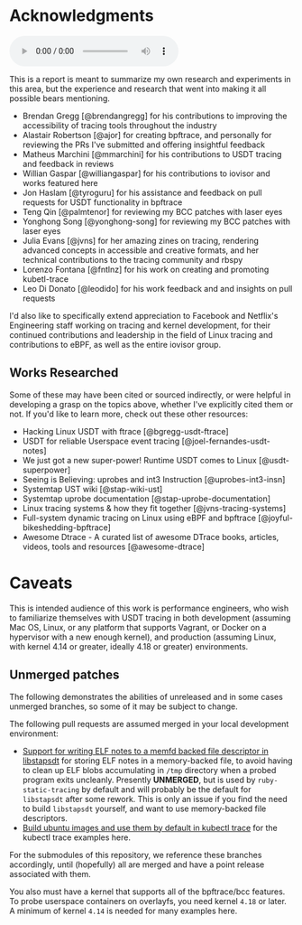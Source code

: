 # Acknowledgments
<audio controls="1"> <source src="audio/mp3/00099-acknowledgements.md.plain.mp3" type="audio/mpeg"></source> </audio>

This is a report is meant to summarize my own research and experiments in this area, but the experience and research that went into making it all possible bears mentioning.

- Brendan Gregg [@brendangregg] for his contributions to improving the
accessibility of tracing tools throughout the industry
- Alastair Robertson [@ajor] for creating bpftrace, and personally for
reviewing the PRs I've submitted and offering insightful feedback
- Matheus Marchini [@mmarchini] for his contributions to USDT tracing and
feedback in reviews
- Willian Gaspar [@williangaspar] for his contributions to iovisor and works
featured here
- Jon Haslam [@tyroguru] for his assistance and feedback on pull requests for
USDT functionality in bpftrace
- Teng Qin [@palmtenor] for reviewing my BCC patches with laser eyes
- Yonghong Song [@yonghong-song] for reviewing my BCC patches with laser eyes
- Julia Evans [@jvns] for her amazing zines on tracing, rendering advanced
concepts in accessible and creative formats, and her technical contributions to
the tracing community and rbspy
- Lorenzo Fontana [@fntlnz] for his work on creating and promoting kubetl-trace
- Leo Di Donato [@leodido] for his work feedback and and insights on pull
requests

I'd also like to specifically extend appreciation to Facebook and Netflix's
Engineering staff working on tracing and kernel development, for their
continued contributions and leadership in the field of Linux tracing and
contributions to eBPF, as well as the entire iovisor group.

## Works Researched

Some of these may have been cited or sourced indirectly, or were helpful in
developing a grasp on the topics above, whether I've explicitly cited them or
not. If you'd like to learn more, check out these other resources:

- Hacking Linux USDT with ftrace [@bgregg-usdt-ftrace]
- USDT for reliable Userspace event tracing [@joel-fernandes-usdt-notes]
- We just got a new super-power! Runtime USDT comes to Linux [@usdt-superpower]
- Seeing is Believing: uprobes and int3 Instruction [@uprobes-int3-insn]
- Systemtap UST wiki [@stap-wiki-ust]
- Systemtap uprobe documentation [@stap-uprobe-documentation]
- Linux tracing systems & how they fit together [@jvns-tracing-systems]
- Full-system dynamic tracing on Linux using eBPF and bpftrace [@joyful-bikeshedding-bpftrace]
- Awesome Dtrace - A curated list of awesome DTrace books, articles, videos,
tools and resources [@awesome-dtrace]

# Caveats

This is intended audience of this work is performance engineers, who wish to
familiarize themselves with USDT tracing in both development (assuming Mac OS,
Linux, or any platform that supports Vagrant, or Docker on a hypervisor with a
new enough kernel), and production (assuming Linux, with kernel 4.14 or
greater, ideally 4.18 or greater) environments.

## Unmerged patches

The following demonstrates the abilities of unreleased and in some cases
unmerged branches, so some of it may be subject to change.

The following pull requests are assumed merged in your local development
environment:

* [Support for writing ELF notes to a memfd backed file descriptor in libstapsdt](https://github.com/sthima/libstapsdt/pull/24)
for storing ELF notes in a memory-backed file, to avoid having to clean up ELF
blobs accumulating in `/tmp` directory when a probed program exits uncleanly.
Presently **UNMERGED**, but is used by `ruby-static-tracing` by default and
will probably be the default for `libstapsdt` after some rework. This is only
an issue if you find the need to build `libstapsdt` yourself, and want to use
memory-backed file descriptors.
* [Build ubuntu images and use them by default in kubectl trace](https://github.com/iovisor/kubectl-trace/pull/52)
for the kubectl trace examples here.

For the submodules of this repository, we reference these branches accordingly,
until (hopefully) all are merged and have a point release associated with them.

You also must have a kernel that supports all of the bpftrace/bcc features. To
probe userspace containers on overlayfs, you need kernel `4.18` or later. A
minimum of kernel `4.14` is needed for many examples here.
